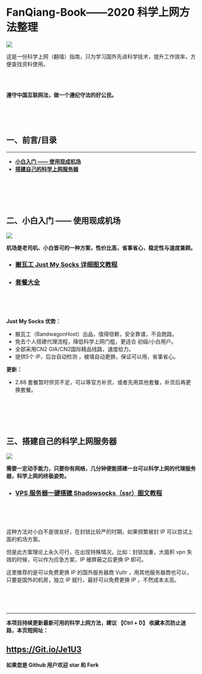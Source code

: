# FanQiang-Book——2020 科学上网方法整理

![](https://github.com/xiaoming-ssr/FanQiang-Book/blob/master/1.jpg)

这是一份科学上网（翻墙）指南，只为学习国外先进科学技术，提升工作效率，方便查找资料使用。

<br/>
<br/>

**遵守中国互联网法，做一个遵纪守法的好公民。**

<br/>
<br/>
<br/>

## 一、前言/目录
-------
* [**小白入门 —— 使用现成机场**](#0)
* [**搭建自己的科学上网服务器**](#1)

<br/>
<br/>
<br/>
<br/>


<span id="0">二、小白入门 —— 使用现成机场</span>
-------------
![](https://github.com/xiaoming-ssr/FanQiang-Book/blob/master/2.png)

**机场是老司机、小白皆可的一种方案，性价比高，省事省心，稳定性与速度兼顾。**

+ ### [搬瓦工 Just My Socks 详细图文教程](http://1t.click/bsae)

+ ### [套餐大全](https://git.io/JeMYp)

<br/>
<br/>
<br/>

**Just My Socks 优势：**

+ 搬瓦工（BandwagonHost）出品，值得信赖，安全靠谱，不会跑路。
+ 免去个人搭建代理流程，降低科学上网门槛，更适合 初级/小白用户。
+ 全部采用CN2 GIA/CN2国际精品线路，速度给力。
+ 提供5个 IP，后台自动检测 ，被墙自动更换，保证可以用，省事省心。

**更新：**

+ 2.88 套餐暂时供货不足，可以等官方补货，或者先用其他套餐，补货后再更换套餐。

<br/>
<br/>
<br/>
<br/>


<span id="1">三、搭建自己的科学上网服务器</span>
----------------
![](https://github.com/xiaoming-ssr/FanQiang-Book/blob/master/3.png)

**需要一定动手能力，只要你有网络，几分钟便能搭建一台可以科学上网的代理服务器，科学上网的终极姿势。**

+ ### <a href="http://1t.click/brYS" target="_blank" >VPS 服务器一键搭建 Shadowsocks（ssr）图文教程</a>


<br/>
<br/>
<br/>

这种方法对小白不是很友好，在封锁比较严的时期，如果频繁被封 IP 可以尝试上面的机场方案。

但是此方案理论上永久可行，在出现特殊情况，比如：封锁加重，大面积 vpn 失效的时候，可以作为应急方案，IP 被屏蔽之后更换 IP 即可。

这里推荐的是可以免费更换 IP 的国外服务器商 Vultr ，用其他服务器商也可以，只要是国外的机房，独立 IP 就行，最好可以免费更换 IP ，不然成本太高。

<br/>
<br/>
<br/>

----

**本项目持续更新最新可用的科学上网方法，建议 【Ctrl + D】 收藏本页防止迷路，本页短网址：**

## https://Git.io/Je1U3

**如果您是 Github 用户欢迎 star 和 Fork**
